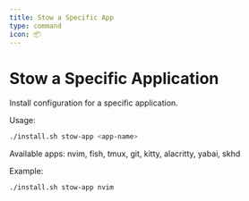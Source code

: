```yaml
---
title: Stow a Specific App
type: command
icon: 📦
---
```


# Stow a Specific Application

Install configuration for a specific application.

Usage:
```bash
./install.sh stow-app <app-name>
```

Available apps: nvim, fish, tmux, git, kitty, alacritty, yabai, skhd

Example:
```bash
./install.sh stow-app nvim
```
